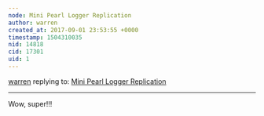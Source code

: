 ```yaml
---
node: Mini Pearl Logger Replication
author: warren
created_at: 2017-09-01 23:53:55 +0000
timestamp: 1504310035
nid: 14818
cid: 17301
uid: 1
---
```




[warren](../profile/warren) replying to: [Mini Pearl Logger Replication](../notes/Zengirl2/09-01-2017/mini-pearl-logger-replication)

----
Wow, super!!!